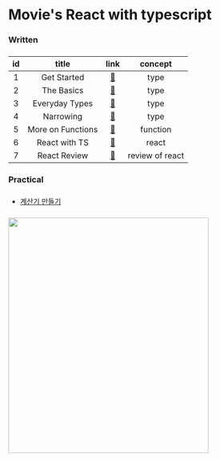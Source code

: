 # Movie's React with typescript

###

### Written

###

| id  |       title       |                                                             link                                                             |     concept     |
| :-: | :---------------: | :--------------------------------------------------------------------------------------------------------------------------: | :-------------: |
|  1  |    Get Started    |      <a href="https://github.com/byhhh2/jim-typescript-study/blob/master/movie/written/%5B1%5D%20Get-Started.md">📄</a>      |      type       |
|  2  |    The Basics     |     <a href="https://github.com/byhhh2/jim-typescript-study/blob/master/movie/written/%5B2%5D%20The%20Basics.md">📄</a>      |      type       |
|  3  |  Everyday Types   |   <a href="https://github.com/byhhh2/jim-typescript-study/blob/master/movie/written/%5B3%5D%20Everyday%20Types.md">📄</a>    |      type       |
|  4  |     Narrowing     |       <a href="https://github.com/byhhh2/jim-typescript-study/blob/master/movie/written/%5B4%5D%20Narrowing.md">📄</a>       |      type       |
|  5  | More on Functions | <a href="https://github.com/byhhh2/jim-typescript-study/blob/master/movie/written/%5B5%5D%20More%20on%20Functions.md">📄</a> |    function     |
|  6  |   React with TS   |   <a href="https://github.com/byhhh2/jim-typescript-study/blob/master/movie/written/%5B6%5D%20React%20With%20TS.md">📄</a>   |      react      |
|  7  |   React Review    |         <a href="https://github.com/byhhh2/jim-typescript-study/blob/master/movie/written/React%20Review.md">📄</a>          | review of react |

###

### Practical

###

- <a href="https://github.com/byhhh2/jim-typescript-study/tree/master/movie/practical/ts-react"> 계산기 만들기</a>

###

<img src="https://user-images.githubusercontent.com/52737532/132757001-dc61f9e9-d41b-4d99-a7e3-b115d4d12a39.PNG" width="400" height="470">

